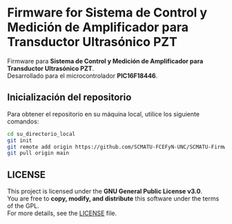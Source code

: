 # Firmware for Sistema de Control y Medición de Amplificador para Transductor Ultrasónico PZT

Firmware para **Sistema de Control y Medición de Amplificador para Transductor Ultrasónico PZT**.  
Desarrollado para el microcontrolador **PIC16F18446**.  

## Inicialización del repositorio

Para obtener el repositorio en su máquina local, utilice los siguiente comandos:

```bash
cd su_directorio_local
git init
git remote add origin https://github.com/SCMATU-FCEFyN-UNC/SCMATU-Firmware.git
git pull origin main
```

## LICENSE
This project is licensed under the **GNU General Public License v3.0**.  
You are free to **copy, modify, and distribute** this software under the terms of the GPL.  
For more details, see the [LICENSE](./LICENSE) file. 
